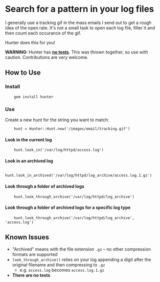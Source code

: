 # Search for a pattern in your log files

I generally use a tracking gif in the mass emails I send out to get a rough idea of the open rate. It's not a small task to open each log file, filter it and then count each occurance of the gif.

Hunter does this for you!

**WARNING:** Hunter has <u>**no tests**</u>. This was thrown together, so use with caution. Contributions are very welcome.

## How to Use

### Install

		gem install hunter

### Use

Create a new hunt for the string you want to match:

		hunt = Hunter::Hunt.new('/images/email/tracking.gif')

#### Look in the current log

		hunt.look_in('/var/log/httpd/access.log')

#### Look in an archived log

		hunt.look_in_archived('/var/log/httpd/log_archive/access.log.1.gz')

#### Look through a folder of archived logs

		hunt.look_through_archive('/var/log/httpd/log_archive')

#### Look through a folder of archived logs for a specific log type

		hunt.look_through_archive('/var/log/httpd/log_archive', 'access.log')

## Known Issues

* "Archived" means with the file extension `.gz` – no other compression formats are supported
* `look_through_archive()` relies on your log appending a digit after the original filename and then compressing to `.gz`
	* e.g. `access.log` becomes `access.log.1.gz`
* **There are no tests**
